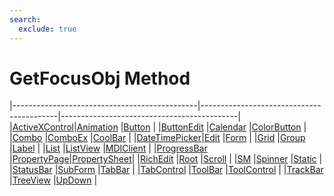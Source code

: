 ```yaml
---
search:
  exclude: true
---
```


<h1 class="heading"><span class="name">GetFocusObj Method</span></h1>

|----------------------------------------------|------------------------------------------|--------------------------------------------|
|[ActiveXControl](../objects/activexcontrol.md)|[Animation](../objects/animation.md)      |[Button](../objects/button.md)              |
|[ButtonEdit](../objects/buttonedit.md)        |[Calendar](../objects/calendar.md)        |[ColorButton](../objects/colorbutton.md)    |
|[Combo](../objects/combo.md)                  |[ComboEx](../objects/comboex.md)          |[CoolBar](../objects/coolbar.md)            |
|[DateTimePicker](../objects/datetimepicker.md)|[Edit](../objects/edit.md)                |[Form](../objects/form.md)                  |
|[Grid](../objects/grid.md)                    |[Group](../objects/group.md)              |[Label](../objects/label.md)                |
|[List](../objects/list.md)                    |[ListView](../objects/listview.md)        |[MDIClient](../objects/mdiclient.md)        |
|[ProgressBar](../objects/progressbar.md)      |[PropertyPage](../objects/propertypage.md)|[PropertySheet](../objects/propertysheet.md)|
|[RichEdit](../objects/richedit.md)            |[Root](../objects/root.md)                |[Scroll](../objects/scroll.md)              |
|[SM](../objects/sm.md)                        |[Spinner](../objects/spinner.md)          |[Static](../objects/static.md)              |
|[StatusBar](../objects/statusbar.md)          |[SubForm](../objects/subform.md)          |[TabBar](../objects/tabbar.md)              |
|[TabControl](../objects/tabcontrol.md)        |[ToolBar](../objects/toolbar.md)          |[ToolControl](../objects/toolcontrol.md)    |
|[TrackBar](../objects/trackbar.md)            |[TreeView](../objects/treeview.md)        |[UpDown](../objects/updown.md)              |
